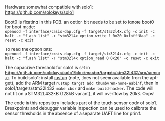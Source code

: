 Hardware somewhat compatible with solo1: https://github.com/solokeys/solo1

Boot0 is floating in this PCB, an option bit needs to be set to ignore boot0 for boot mode:  
`openocd -f interface/cmsis-dap.cfg -f target/stm32l4x.cfg -c init -c halt -c "flash list" -c "stm32l4x option_write 0 0x20 0xfbfff8aa" -c reset -c exit`

To read the option bits:  
`openocd -f interface/cmsis-dap.cfg -f target/stm32l4x.cfg -c init -c halt -c "flash list" -c "stm32l4x option_read 0 0x20" -c reset -c exit`

The capacitive threshold for solo1 is set in https://github.com/solokeys/solo1/blob/master/targets/stm32l432/src/sense.c.
To build solo1: install [rustup](https://www.rust-lang.org/tools/install) (note, does not seem available from the apt-get), add the ARM target `rustup target add thumbv7em-none-eabihf`, then in solo1/targets/stm32l432, `make cbor` and `make build-hacker`.
The code will not fit on a STM32L432KB (128kB variant), it will overflow by 20kB.
Oops!

The code in this repository includes part of the touch sensor code of solo1.
Breakpoints and debugger variable inspection can be used to calibrate the sensor thresholds in the absence of a separate UART line for printf.
